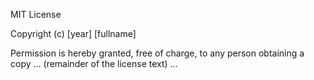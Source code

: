 MIT License

Copyright (c) [year] [fullname]

Permission is hereby granted, free of charge, to any person obtaining a copy
... (remainder of the license text) ...

